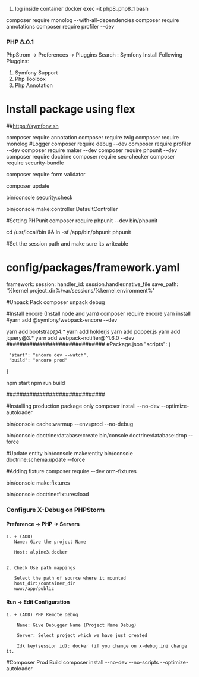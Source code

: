 1. log inside container
docker exec -it php8_php8_1 bash

composer require monolog --with-all-dependencies
composer require annotations
composer require profiler  --dev



### PHP 8.0.1
PhpStrom -> Preferences -> Pluggins
Search : Symfony
Install Following Pluggins:
1. Symfony Support
2. Php Toolbox
2. Php Annotation



# Install package using flex
##https://symfony.sh


composer require annotation
composer require twig
composer require monolog  #Logger
composer require debug --dev
composer require profiler --dev
composer require maker --dev
composer require phpunit --dev
composer require doctrine
composer require sec-checker
composer require security-bundle

composer require form validator

composer update



 bin/console security:check

bin/console make:controller DefaultController


#Setting PHPunit
composer require phpunit --dev
bin/phpunit

cd /usr/local/bin && ln -sf /app/bin/phpunit phpunit

#Set the session path and make sure its writeable
# config/packages/framework.yaml
framework:
    session:
        handler_id: session.handler.native_file
        save_path: '%kernel.project_dir%/var/sessions/%kernel.environment%'



#Unpack Pack
composer unpack debug



#Install encore (Install node and yarn)
composer require encore
yarn install
#yarn add @symfony/webpack-encore --dev

 yarn add bootstrap@4.*
 yarn add holderjs
 yarn add popper.js
 yarn add jquery@3.*
 yarn add webpack-notifier@^1.6.0 --dev
##############################
 #Package.json
   "scripts": {

     "start": "encore dev --watch",
     "build": "encore prod"
   }


  npm start
  npm run build

##############################

#Installing production package only
 composer install --no-dev --optimize-autoloader

 bin/console cache:warmup --env=prod --no-debug




 bin/console doctrine:database:create
 bin/console doctrine:database:drop --force

#Update entity
 bin/console make:entity
 bin/console doctrine:schema:update --force

 #Adding fixture
 composer require --dev orm-fixtures

 bin/console make:fixtures

 bin/console  doctrine:fixtures:load


### Configure X-Debug on PHPStorm
#### Preference -> PHP -> Servers
    1. + (ADD)
	   Name: Give the project Name
	   
	   Host: alpine3.docker
	   

    2. Check Use path mappings
       
       Select the path of source where it mounted
       host_dir:/container_dir
       www:/app/public

#### Run -> Edit Configuration
    1. + (ADD) PHP Remote Debug
	    
	    Name: Give Debugger Name (Project Name Debug)
	   
	    Server: Select project which we have just created
	    
	    Idk key(session id): docker (if you change on x-debug.ini change it.
	    
	    
	    
#Composer Prod Build
composer install --no-dev --no-scripts --optimize-autoloader	    
	    